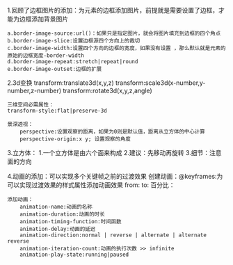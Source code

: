 1.回顾了边框图片的添加：为元素的边框添加图片，前提就是需要设置了边框，才能为边框添加背景图片

    a.border-image-source:url()：如果只是指定图片，就会将图片填充到边框的四个角点
    b.border-image-slice:设置边框源四个方向上的裁切
    c.border-image-width:设置四个方向的边框的宽度，如果没有设置 ，那么默认就是元素的原始的边框宽度-border-width
    d.border-image-repeat:stretch|repeat|round
    e.border-image-outset:边框的扩展


2.3d变换
    transform:translate3d(x,y,z)
    transform:scale3d(x-number,y-number,z-number)
    transform:rotate3d(x,y,z,angle)
    
    三维空间必需属性：
    transform-style:flat|preserve-3d
    
    景深透视：
        perspective:设置观察的距离，如果为0则是默认值，距离从立方体的中心计算
        perspective-origin:x y; 设置观察的角度

3.立方体：
    1.一个立方体是由六个面来构成
    2.建议：先移动再旋转
    3.细节：注意面的方向


4.动画的添加：可以实现多个关键帧之前的过渡效果
    创建动画：@keyframes:为可以实现过渡效果的样式属性添加动画效果
        from:
        to:
        百分比：
    
    添加动画：
        animation-name:动画的名称
        animation-duration:动画的时长
        animation-timing-function:时间函数
        animation-delay:动画的延迟
        animation-direction:normal | reverse | alternate | alternate reverse
        animation-iteration-count:动画的执行次数 >> infinite
        animation-play-state:running|paused